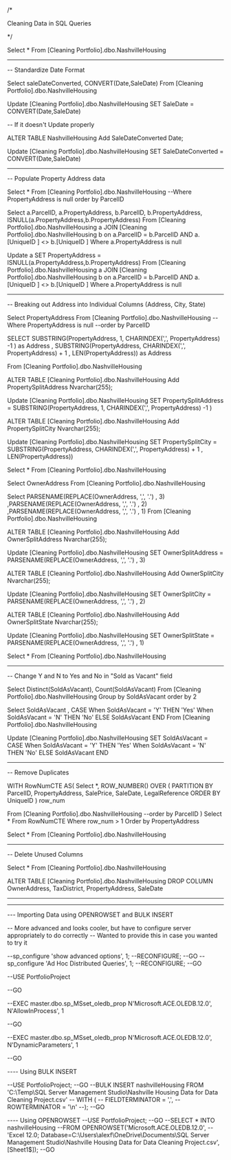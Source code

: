 /*

Cleaning Data in SQL Queries

*/


Select *
From [Cleaning Portfolio].dbo.NashvilleHousing

--------------------------------------------------------------------------------------------------------------------------

-- Standardize Date Format


Select saleDateConverted, CONVERT(Date,SaleDate)
From [Cleaning Portfolio].dbo.NashvilleHousing


Update [Cleaning Portfolio].dbo.NashvilleHousing
SET SaleDate = CONVERT(Date,SaleDate)

-- If it doesn't Update properly

ALTER TABLE NashvilleHousing
Add SaleDateConverted Date;

Update [Cleaning Portfolio].dbo.NashvilleHousing
SET SaleDateConverted = CONVERT(Date,SaleDate)


 --------------------------------------------------------------------------------------------------------------------------

-- Populate Property Address data

Select *
From [Cleaning Portfolio].dbo.NashvilleHousing
--Where PropertyAddress is null
order by ParcelID



Select a.ParcelID, a.PropertyAddress, b.ParcelID, b.PropertyAddress, ISNULL(a.PropertyAddress,b.PropertyAddress)
From [Cleaning Portfolio].dbo.NashvilleHousing a
JOIN [Cleaning Portfolio].dbo.NashvilleHousing b
	on a.ParcelID = b.ParcelID
	AND a.[UniqueID ] <> b.[UniqueID ]
Where a.PropertyAddress is null


Update a
SET PropertyAddress = ISNULL(a.PropertyAddress,b.PropertyAddress)
From [Cleaning Portfolio].dbo.NashvilleHousing a
JOIN [Cleaning Portfolio].dbo.NashvilleHousing b
	on a.ParcelID = b.ParcelID
	AND a.[UniqueID ] <> b.[UniqueID ]
Where a.PropertyAddress is null




--------------------------------------------------------------------------------------------------------------------------

-- Breaking out Address into Individual Columns (Address, City, State)


Select PropertyAddress
From [Cleaning Portfolio].dbo.NashvilleHousing
--Where PropertyAddress is null
--order by ParcelID

SELECT
SUBSTRING(PropertyAddress, 1, CHARINDEX(',', PropertyAddress) -1 ) as Address
, SUBSTRING(PropertyAddress, CHARINDEX(',', PropertyAddress) + 1 , LEN(PropertyAddress)) as Address

From [Cleaning Portfolio].dbo.NashvilleHousing


ALTER TABLE [Cleaning Portfolio].dbo.NashvilleHousing
Add PropertySplitAddress Nvarchar(255);

Update [Cleaning Portfolio].dbo.NashvilleHousing
SET PropertySplitAddress = SUBSTRING(PropertyAddress, 1, CHARINDEX(',', PropertyAddress) -1 )


ALTER TABLE [Cleaning Portfolio].dbo.NashvilleHousing
Add PropertySplitCity Nvarchar(255);

Update [Cleaning Portfolio].dbo.NashvilleHousing
SET PropertySplitCity = SUBSTRING(PropertyAddress, CHARINDEX(',', PropertyAddress) + 1 , LEN(PropertyAddress))




Select *
From [Cleaning Portfolio].dbo.NashvilleHousing





Select OwnerAddress
From [Cleaning Portfolio].dbo.NashvilleHousing


Select
PARSENAME(REPLACE(OwnerAddress, ',', '.') , 3)
,PARSENAME(REPLACE(OwnerAddress, ',', '.') , 2)
,PARSENAME(REPLACE(OwnerAddress, ',', '.') , 1)
From [Cleaning Portfolio].dbo.NashvilleHousing



ALTER TABLE [Cleaning Portfolio].dbo.NashvilleHousing
Add OwnerSplitAddress Nvarchar(255);

Update [Cleaning Portfolio].dbo.NashvilleHousing
SET OwnerSplitAddress = PARSENAME(REPLACE(OwnerAddress, ',', '.') , 3)


ALTER TABLE [Cleaning Portfolio].dbo.NashvilleHousing
Add OwnerSplitCity Nvarchar(255);

Update [Cleaning Portfolio].dbo.NashvilleHousing
SET OwnerSplitCity = PARSENAME(REPLACE(OwnerAddress, ',', '.') , 2)



ALTER TABLE [Cleaning Portfolio].dbo.NashvilleHousing
Add OwnerSplitState Nvarchar(255);

Update [Cleaning Portfolio].dbo.NashvilleHousing
SET OwnerSplitState = PARSENAME(REPLACE(OwnerAddress, ',', '.') , 1)



Select *
From [Cleaning Portfolio].dbo.NashvilleHousing




--------------------------------------------------------------------------------------------------------------------------


-- Change Y and N to Yes and No in "Sold as Vacant" field


Select Distinct(SoldAsVacant), Count(SoldAsVacant)
From [Cleaning Portfolio].dbo.NashvilleHousing
Group by SoldAsVacant
order by 2




Select SoldAsVacant
, CASE When SoldAsVacant = 'Y' THEN 'Yes'
	   When SoldAsVacant = 'N' THEN 'No'
	   ELSE SoldAsVacant
	   END
From [Cleaning Portfolio].dbo.NashvilleHousing


Update [Cleaning Portfolio].dbo.NashvilleHousing
SET SoldAsVacant = CASE When SoldAsVacant = 'Y' THEN 'Yes'
	   When SoldAsVacant = 'N' THEN 'No'
	   ELSE SoldAsVacant
	   END






-----------------------------------------------------------------------------------------------------------------------------------------------------------

-- Remove Duplicates

WITH RowNumCTE AS(
Select *,
	ROW_NUMBER() OVER (
	PARTITION BY ParcelID,
				 PropertyAddress,
				 SalePrice,
				 SaleDate,
				 LegalReference
				 ORDER BY
					UniqueID
					) row_num

From [Cleaning Portfolio].dbo.NashvilleHousing
--order by ParcelID
)
Select *
From RowNumCTE
Where row_num > 1
Order by PropertyAddress



Select *
From [Cleaning Portfolio].dbo.NashvilleHousing




---------------------------------------------------------------------------------------------------------

-- Delete Unused Columns



Select *
From [Cleaning Portfolio].dbo.NashvilleHousing


ALTER TABLE [Cleaning Portfolio].dbo.NashvilleHousing
DROP COLUMN OwnerAddress, TaxDistrict, PropertyAddress, SaleDate















-----------------------------------------------------------------------------------------------
-----------------------------------------------------------------------------------------------

--- Importing Data using OPENROWSET and BULK INSERT	

--  More advanced and looks cooler, but have to configure server appropriately to do correctly
--  Wanted to provide this in case you wanted to try it


--sp_configure 'show advanced options', 1;
--RECONFIGURE;
--GO
--sp_configure 'Ad Hoc Distributed Queries', 1;
--RECONFIGURE;
--GO


--USE PortfolioProject 

--GO 

--EXEC master.dbo.sp_MSset_oledb_prop N'Microsoft.ACE.OLEDB.12.0', N'AllowInProcess', 1 

--GO 

--EXEC master.dbo.sp_MSset_oledb_prop N'Microsoft.ACE.OLEDB.12.0', N'DynamicParameters', 1 

--GO 


---- Using BULK INSERT

--USE PortfolioProject;
--GO
--BULK INSERT nashvilleHousing FROM 'C:\Temp\SQL Server Management Studio\Nashville Housing Data for Data Cleaning Project.csv'
--   WITH (
--      FIELDTERMINATOR = ',',
--      ROWTERMINATOR = '\n'
--);
--GO


---- Using OPENROWSET
--USE PortfolioProject;
--GO
--SELECT * INTO nashvilleHousing
--FROM OPENROWSET('Microsoft.ACE.OLEDB.12.0',
--    'Excel 12.0; Database=C:\Users\alexf\OneDrive\Documents\SQL Server Management Studio\Nashville Housing Data for Data Cleaning Project.csv', [Sheet1$]);
--GO

